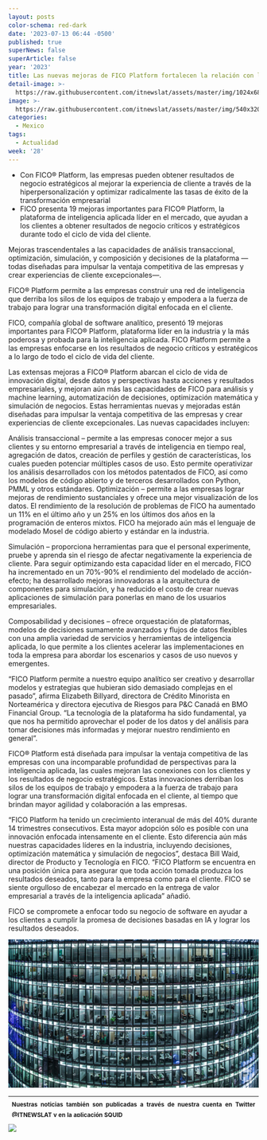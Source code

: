 ```yaml
---
layout: posts
color-schema: red-dark
date: '2023-07-13 06:44 -0500'
published: true
superNews: false
superArticle: false
year: '2023'
title: Las nuevas mejoras de FICO Platform fortalecen la relación con los clientes
detail-image: >-
  https://raw.githubusercontent.com/itnewslat/assets/master/img/1024x680/fico-alianza-g.jpg
image: >-
  https://raw.githubusercontent.com/itnewslat/assets/master/img/540x320/fico-alianza-p.jpg
categories:
  - Mexico
tags:
  - Actualidad
week: '28'
---
```

- Con FICO® Platform, las empresas pueden obtener resultados de negocio estratégicos al mejorar la experiencia de cliente a través de la hiperpersonalización y optimizar radicalmente las tasas de éxito de la transformación empresarial 
- FICO presenta 19 mejoras importantes para FICO® Platform, la plataforma de inteligencia aplicada líder en el mercado, que ayudan a los clientes a obtener resultados de negocio críticos y estratégicos durante todo el ciclo de vida del cliente.

Mejoras trascendentales a las capacidades de análisis transaccional, optimización, simulación, y composición y decisiones de la plataforma —todas diseñadas para impulsar la ventaja competitiva de las empresas y crear experiencias de cliente excepcionales—.

FICO® Platform permite a las empresas construir una red de inteligencia que derriba los silos de los equipos de trabajo y empodera a la fuerza de trabajo para lograr una transformación digital enfocada en el cliente.

FICO, compañía global de software analítico, presentó 19 mejoras importantes para FICO® Platform, plataforma líder en la industria y la más poderosa y probada para la inteligencia aplicada. FICO Platform permite a las empresas enfocarse en los resultados de negocio críticos y estratégicos a lo largo de todo el ciclo de vida del cliente.

Las extensas mejoras a FICO® Platform abarcan el ciclo de vida de innovación digital, desde datos y perspectivas hasta acciones y resultados empresariales, y mejoran aún más las capacidades de FICO para análisis y machine learning, automatización de decisiones, optimización matemática y simulación de negocios. Estas herramientas nuevas y mejoradas están diseñadas para impulsar la ventaja competitiva de las empresas y crear experiencias de cliente excepcionales. Las nuevas capacidades incluyen:

Análisis transaccional – permite a las empresas conocer mejor a sus clientes y su entorno empresarial a través de inteligencia en tiempo real, agregación de datos, creación de perfiles y gestión de características, los cuales pueden potenciar múltiples casos de uso. Esto permite operativizar los análisis desarrollados con los métodos patentados de FICO, así como los modelos de código abierto y de terceros desarrollados con Python, PMML y otros estándares.
Optimización – permite a las empresas lograr mejoras de rendimiento sustanciales y ofrece una mejor visualización de los datos. El rendimiento de la resolución de problemas de FICO ha aumentado un 11% en el último año y un 25% en los últimos dos años en la programación de enteros mixtos. FICO ha mejorado aún más el lenguaje de modelado Mosel de código abierto y estándar en la industria. 

Simulación – proporciona herramientas para que el personal experimente, pruebe y aprenda sin el riesgo de afectar negativamente la experiencia de cliente. Para seguir optimizando esta capacidad líder en el mercado, FICO ha incrementado en un 70%-90% el rendimiento del modelado de acción-efecto; ha desarrollado mejoras innovadoras a la arquitectura de componentes para simulación, y ha reducido el costo de crear nuevas aplicaciones de simulación para ponerlas en mano de los usuarios empresariales.

Composabilidad y decisiones – ofrece orquestación de plataformas, modelos de decisiones sumamente avanzados y flujos de datos flexibles con una amplia variedad de servicios y herramientas de inteligencia aplicada, lo que permite a los clientes acelerar las implementaciones en toda la empresa para abordar los escenarios y casos de uso nuevos y emergentes. 

“FICO Platform permite a nuestro equipo analítico ser creativo y desarrollar modelos y estrategias que hubieran sido demasiado complejas en el pasado”, afirma Elizabeth Billyard, directora de Crédito Minorista en Norteamérica y directora ejecutiva de Riesgos para P&C Canadá en BMO Financial Group. “La tecnología de la plataforma ha sido fundamental, ya que nos ha permitido aprovechar el poder de los datos y del análisis para tomar decisiones más informadas y mejorar nuestro rendimiento en general”. 

FICO® Platform está diseñada para impulsar la ventaja competitiva de las empresas con una incomparable profundidad de perspectivas para la inteligencia aplicada, las cuales mejoran las conexiones con los clientes y los resultados de negocio estratégicos. Estas innovaciones derriban los silos de los equipos de trabajo y empodera a la fuerza de trabajo para lograr una transformación digital enfocada en el cliente, al tiempo que brindan mayor agilidad y colaboración a las empresas.

“FICO Platform ha tenido un crecimiento interanual de más del 40% durante 14 trimestres consecutivos. Esta mayor adopción sólo es posible con una innovación enfocada intensamente en el cliente. Esto diferencia aún más nuestras capacidades líderes en la industria, incluyendo decisiones, optimización matemática y simulación de negocios”, destaca Bill Waid, director de Producto y Tecnología en FICO. “FICO Platform se encuentra en una posición única para asegurar que toda acción tomada produzca los resultados deseados, tanto para la empresa como para el cliente. FICO se siente orgulloso de encabezar el mercado en la entrega de valor empresarial a través de la inteligencia aplicada” añadió.

FICO se compromete a enfocar todo su negocio de software en ayudar a los clientes a cumplir la promesa de decisiones basadas en IA y lograr los resultados deseados.

![](https://raw.githubusercontent.com/itnewslat/assets/master/img/540x320/fico-alianza-p.jpg)

<table style="height: 42px;" width="569">
<tbody>
<tr>
<td style="text-align: justify;"><sub><strong>Nuestras noticias también son publicadas a través de nuestra cuenta en Twitter <a href="https://twitter.com/itnewslat?lang=es">@ITNEWSLAT</a> y en la aplicación <a href="https://squidapp.co/en/">SQUID</a></strong></sub></td>
</tr>
</tbody>
</table>
<img src="https://tracker.metricool.com/c3po.jpg?hash=56f88a41e39ab42c063cc51676587a04"/>
